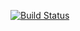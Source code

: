 [![Build Status](https://travis-ci.org/pbexe/oy-website.svg?branch=master)](https://travis-ci.org/pbexe/oy-website)